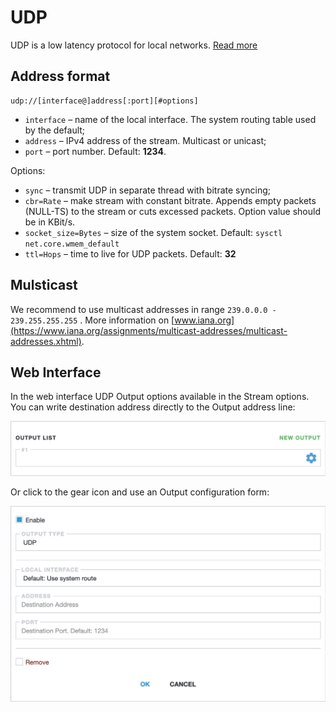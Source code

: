 # UDP

UDP is a low latency protocol for local networks. [Read more](/en/book/#/delivery/udp)

## Address format

```
udp://[interface@]address[:port][#options]
```

- `interface` – name of the local interface. The system routing table used by the default;
- `address` – IPv4 address of the stream. Multicast or unicast;
- `port` – port number. Default: **1234**.

Options:

- `sync` – transmit UDP in separate thread with bitrate syncing;
- `cbr=Rate` – make stream with constant bitrate. Appends empty packets (NULL-TS) to the stream or cuts excessed packets. Option value should be in KBit/s.
- `socket_size=Bytes` – size of the system socket. Default: `sysctl net.core.wmem_default`
- `ttl=Hops` – time to live for UDP packets. Default: **32**

## Mulsticast

We recommend to use multicast addresses in range `239.0.0.0 - 239.255.255.255` . More information on [www.iana.org](https://www.iana.org/assignments/multicast-addresses/multicast-addresses.xhtml).

## Web Interface

In the web interface UDP Output options available in the Stream options. You can write destination address directly to the Output address line:

![Output address](output-list-696w.png ':size=696')

Or click to the gear icon and use an Output configuration form:

![UDP Output options](udp-696w.png ':size=696')
